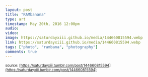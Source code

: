 ```yaml
---
layout: post
title: "RAMbanana"
type: art
timestamp: May 20th, 2016 12:00pm
audio: 
video: 
image: https://saturdayxiii.github.io/media/144660815594.webp
link: https://saturdayxiii.github.io/media/144660815594.webp
tags: ["photo", "rambana", "photography"]
comments: true
---
```


<small>source: [https://saturdayxiii.tumblr.com/post/144660815594](https://saturdayxiii.tumblr.com/post/144660815594)</small>
